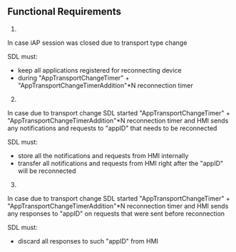 ## Functional Requirements  

1.  
In case iAP session was closed due to transport type change  

SDL must: 
- keep all applications registered for reconnecting device  
- during "AppTransportChangeTimer" + "AppTransportChangeTimerAddition"*N reconnection timer

2.  
In case due to transport change SDL started "AppTransportChangeTimer" + "AppTransportChangeTimerAddition"*N reconnection timer
and HMI sends any notifications and requests to "appID" that needs to be reconnected  

SDL must:
- store all the notifications and requests from HMI internally
- transfer all notifications and requests from HMI right after the "appID" will be reconnected

3.  
In case due to transport change SDL started "AppTransportChangeTimer" + "AppTransportChangeTimerAddition"*N reconnection timer
and HMI sends any responses to "appID" on requests that were sent before reconnection  

SDL must:
- discard all responses to such "appID" from HMI

